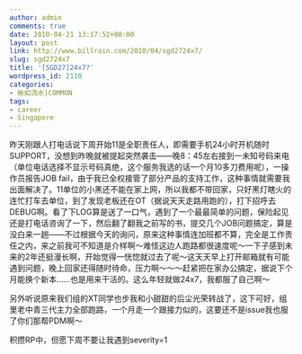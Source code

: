 ```yaml
---
author: admin
comments: true
date: 2010-04-21 13:17:52+00:00
layout: post
link: http://www.billrain.com/2010/04/sgd2724x7/
slug: sgd2724x7
title: '[SGD27]24x7?'
wordpress_id: 2110
categories:
- 帐如流水|COMMON
tags:
- career
- Singapore
---
```


昨天刚跟人打电话说下周开始11是全职责任人，即需要手机24小时开机随时SUPPORT，没想到昨晚就被提起突然袭击——晚8：45左右接到一未知号码来电（单位电话选择不显示号码真绝，这个服务我选的话一个月10多刀费用呢），一操作员报告JOB fail，由于我已全权接管了部分产品的支持工作，这种事情就需要我出面解决了。11单位的小黑还不能在家上网，所以我都不带回家，只好黑灯瞎火的连忙打车去单位，到了发现老板还在OT（据说天天走路用跑的），打下招呼去DEBUG啊。看了下LOG算是送了一口气，遇到了一个最最简单的问题，保险起见还是打电话咨询了一下，然后翻了翻我之前写的书，提交几个JOB问题搞定，算是没白来一趟——不过根据今天的询问，原来这种事情连加班都不算，完全是工作责任之内，来之前我可不知道是介样啊～难怪这边人跑路都很速度呢～一下子感到未来的2年还挺漫长啊，开始觉得一恍惚就过去了呢～这天天早上打开邮箱就有可能遇到问题，晚上回家还得随时待命，压力啊～～～赶紧把在家办公搞定，据说下个月能换个新本……也是用来干活的。这么年轻就做24x7，我都服了自己啊～

 

另外听说原来我们组的XT同学也步我和小甜甜的后尘光荣转战了，这下可好，组里老中青三代主力全部跑路，一个月走一个跟接力似的，这要还不是issue我也服了你们那帮PDM啊～

 

积攒RP中，但愿下周不要让我遇到severity=1
